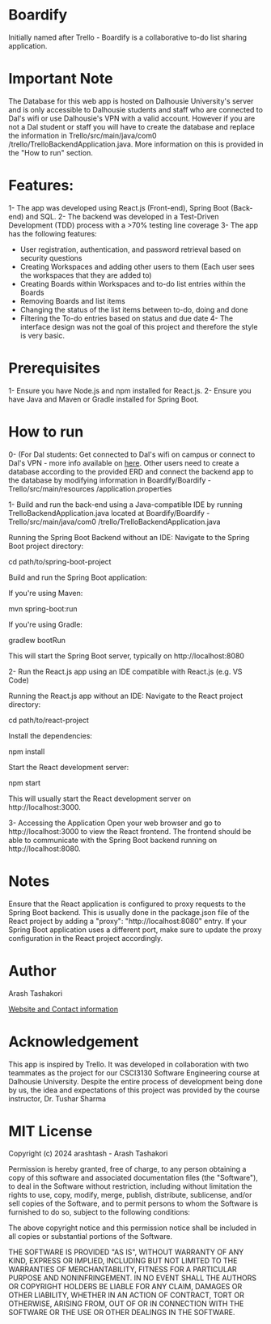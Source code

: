 # Boardify
Initially named after Trello - Boardify is a collaborative to-do list sharing application.

# Important Note
The Database for this web app is hosted on Dalhousie University's server and is only accessible to Dalhousie students and staff who are connected to Dal's wifi or use Dalhousie's VPN with a valid account. However if you are not a Dal student or staff you will have to create the database and replace the information in Trello/src/main/java/com0
/trello/TrelloBackendApplication.java. More information on this is provided in the "How to run" section.

# Features:
1- The app was developed using React.js (Front-end), Spring Boot (Back-end) and SQL.
2- The backend was developed in a Test-Driven Development (TDD) process with a >70% testing line coverage
3- The app has the following features:
- User registration, authentication, and password retrieval based on security questions
- Creating Workspaces and adding other users to them (Each user sees the workspaces that they are added to)
- Creating Boards within Workspaces and to-do list entries within the Boards
- Removing Boards and list items
- Changing the status of the list items between to-do, doing and done
- Filtering the To-do entries based on status and due date
4- The interface design was not the goal of this project and therefore the style is very basic.

# Prerequisites
1- Ensure you have Node.js and npm installed for React.js.
2- Ensure you have Java and Maven or Gradle installed for Spring Boot.

# How to run
0- (For Dal students: Get connected to Dal's wifi on campus or connect to Dal's VPN - more info available on [here](https://software.library.dal.ca/index.php). Other users need to create a database according to the provided ERD and connect the backend app to the database by modifying information in Boardify/Boardify - Trello/src/main/resources
/application.properties

1- Build and run the back-end using a Java-compatible IDE by running TrelloBackendApplication.java located at Boardify/Boardify - Trello/src/main/java/com0
/trello/TrelloBackendApplication.java

Running the Spring Boot Backend without an IDE:
Navigate to the Spring Boot project directory:

cd path/to/spring-boot-project

Build and run the Spring Boot application:

If you're using Maven:

mvn spring-boot:run

If you're using Gradle:

gradlew bootRun

This will start the Spring Boot server, typically on http://localhost:8080

2- Run the React.js app using an IDE compatible with React.js (e.g. VS Code)

Running the React.js app without an IDE:
Navigate to the React project directory:

cd path/to/react-project

Install the dependencies:

npm install

Start the React development server:

npm start

This will usually start the React development server on http://localhost:3000.

3- Accessing the Application
Open your web browser and go to http://localhost:3000 to view the React frontend.
The frontend should be able to communicate with the Spring Boot backend running on http://localhost:8080.

# Notes
Ensure that the React application is configured to proxy requests to the Spring Boot backend. This is usually done in the package.json file of the React project by adding a "proxy": "http://localhost:8080" entry. If your Spring Boot application uses a different port, make sure to update the proxy configuration in the React project accordingly.

# Author
Arash Tashakori


[Website and Contact information](https://arashtash.github.io/)

# Acknowledgement
This app is inspired by Trello. It was developed in collaboration with two teammates as the project for our CSCI3130 Software Engineering course at Dalhousie University. Despite the entire process of development being done by us, the idea and expectations of this project was provided by the course instructor, Dr. Tushar Sharma

# MIT License

Copyright (c) 2024 arashtash - Arash Tashakori 

Permission is hereby granted, free of charge, to any person obtaining a copy
of this software and associated documentation files (the "Software"), to deal
in the Software without restriction, including without limitation the rights
to use, copy, modify, merge, publish, distribute, sublicense, and/or sell
copies of the Software, and to permit persons to whom the Software is
furnished to do so, subject to the following conditions:

The above copyright notice and this permission notice shall be included in all
copies or substantial portions of the Software.

THE SOFTWARE IS PROVIDED "AS IS", WITHOUT WARRANTY OF ANY KIND, EXPRESS OR
IMPLIED, INCLUDING BUT NOT LIMITED TO THE WARRANTIES OF MERCHANTABILITY,
FITNESS FOR A PARTICULAR PURPOSE AND NONINFRINGEMENT. IN NO EVENT SHALL THE
AUTHORS OR COPYRIGHT HOLDERS BE LIABLE FOR ANY CLAIM, DAMAGES OR OTHER
LIABILITY, WHETHER IN AN ACTION OF CONTRACT, TORT OR OTHERWISE, ARISING FROM,
OUT OF OR IN CONNECTION WITH THE SOFTWARE OR THE USE OR OTHER DEALINGS IN THE
SOFTWARE.

